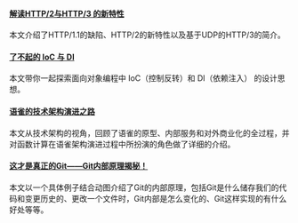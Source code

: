 #### [解读HTTP/2与HTTP/3 的新特性](https://mp.weixin.qq.com/s/XVaQH7vE4YOuZyYgS6aGQg)
本文介绍了HTTP/1.1的缺陷、HTTP/2的新特性以及基于UDP的HTTP/3的简介。

#### [了不起的 IoC 与 DI](https://mp.weixin.qq.com/s/0EBP8_vsnh92Uv17bdRQcA)
本文带你一起探索面向对象编程中 IoC（控制反转）和 DI（依赖注入） 的设计思想。

#### [语雀的技术架构演进之路](https://mp.weixin.qq.com/s/VM61gkZuYYqE4pVhpba3nQ)
本文从技术架构的视角，回顾了语雀的原型、内部服务和对外商业化的全过程，并对函数计算在语雀架构演进过程中所扮演的角色做了详细的介绍。

#### [这才是真正的Git——Git内部原理揭秘！](https://mp.weixin.qq.com/s/jN-CGrf7oosutxLEvxvWiw)
本文以一个具体例子结合动图介绍了Git的内部原理，包括Git是什么储存我们的代码和变更历史的、更改一个文件时，Git内部是怎么变化的、Git这样实现的有什么好处等等。